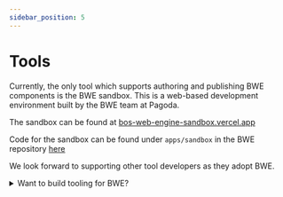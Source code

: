 ```yaml
---
sidebar_position: 5
---
```


# Tools

Currently, the only tool which supports authoring and publishing BWE components is the BWE sandbox. This is a web-based development environment built by the BWE team at Pagoda.

The sandbox can be found at [bos-web-engine-sandbox.vercel.app](https://bos-web-engine-sandbox.vercel.app/)

Code for the sandbox can be found under `apps/sandbox` in the BWE repository [here](https://github.com/near/bos-web-engine/tree/main/apps/sandbox)

We look forward to supporting other tool developers as they adopt BWE.

<details>
  <summary>Want to build tooling for BWE?</summary>
  <p>The main thing to know is that BWE is still highly subject to change as we receive feedback on DevX and functionality. If you don't mind potential rework due to engine changes and want to start building now:</p>
  <p>Our sandbox package was built from the start to be reusable in other web implementations. Feel free to fork our project or pull out pieces you need. In the future we hope to publish many of our packages on NPM to make it easier to receive future updates.</p>
</details>